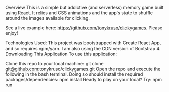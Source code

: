 Overview
This is a simple but addictive (and serverless) memory game built using React. It relies and CSS animations and the app's state to shuffle around the images available for clicking.

See a live example here: https://github.com/tonykruso/clickygames. Please enjoy!

Technologies Used:
This project was bootstrapped with Create React App, and so requires npm/yarn.
I am also using the CDN version of Bootstrap 4.
Downloading This Application
To use this application:

Clone this repo to your local machine:
git clone git@github.com:tonykruso/clickygames.git
Open the repo and execute the following in the bash terminal. Doing so should install the required packages/dependencies:
npm install
Ready to play on your local? Try:
npm run
